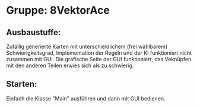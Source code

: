 Gruppe: 8VektorAce
==================

Ausbaustuffe:
-------------
Zufällig generierte Karten mit unterschieldlichem (frei wählbarem) Schwierigkeitsgrad,
Implementation der Regeln und der KI funktioniert nicht zusammen mit GUI.
Die grafische Seite der GUI funktioniert, das Veknüpfen mit den anderen Teilen erwies sich als zu schwierig.

Starten:
--------
Einfach die Klasse "Main" ausführen und dann mit GUI bedienen.
